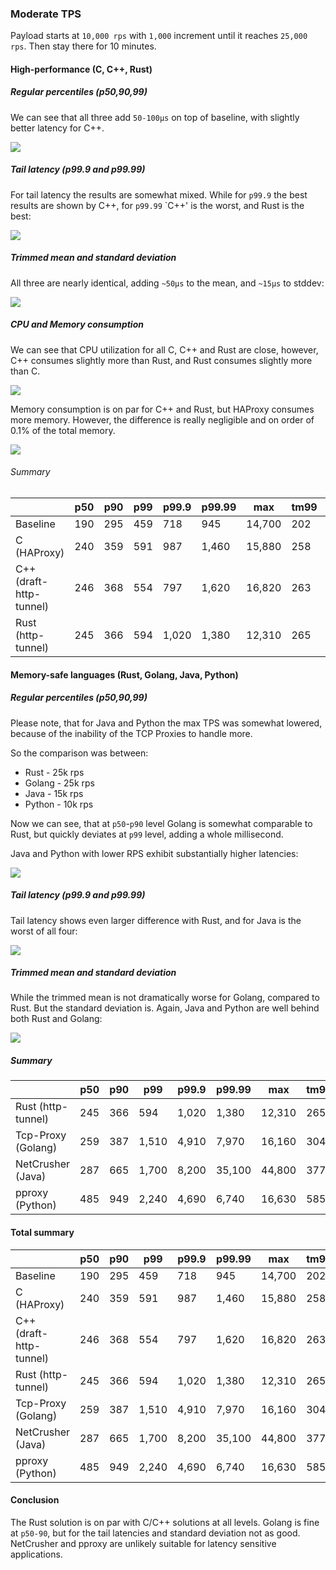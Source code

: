 ### Moderate TPS

Payload starts at `10,000 rps` with `1,000` increment until it reaches `25,000 rps`.
Then stay there for 10 minutes.

#### High-performance (C, C++, Rust)

##### Regular percentiles (p50,90,99)

We can see that all three add `50-100µs` on top of baseline, with slightly better latency for C++.

![](./prom/baseline-c-cpp-rust-p50-99.png)

##### Tail latency (p99.9 and p99.99)

For tail latency the results are somewhat mixed. While for `p99.9` the best results are shown by C++,
for `p99.99` `C++' is the worst, and Rust is the best:

![](./prom/baseline-c-cpp-rust-tail.png)

##### Trimmed mean and standard deviation

All three are nearly identical, adding `~50µs` to the mean, and `~15µs` to stddev:

![](./prom/baseline-c-cpp-rust-mean.png)

##### CPU and Memory consumption

We can see that CPU utilization for all C, C++ and Rust are close, however,
C++ consumes slightly more than Rust, and Rust consumes slightly more than C.

![](./prom/baseline-c-cpp-rust-cpu.png)

Memory consumption is on par for C++ and Rust, but HAProxy consumes more memory.
However, the difference is really negligible and on order of 0.1% of the total memory.

![](./prom/baseline-c-cpp-rust-memory.png)

###### Summary

| | p50  | p90  | p99 |  p99.9 |  p99.99 | max | tm99 | stddev |
|---|---|---|---|---|---|---|---|---|
| Baseline  |  190 | 295 | 459 | 718 | 945 | 14,700 | 202 | 83 |
| C (HAProxy) |  240 | 359 | 591 | 987 | 1,460 | 15,880 | 258 | 98 |
| C++ (draft-http-tunnel) | 246  | 368 | 554 | 797 | 1,620 | 16,820 | 263 | 95 |
| Rust (http-tunnel) | 245  | 366 | 594 | 1,020 | 1,380 | 12,310 | 265 | 97 |

#### Memory-safe languages (Rust, Golang, Java, Python)

##### Regular percentiles (p50,90,99)

Please note, that for Java and Python the max TPS was somewhat lowered,
because of the inability of the TCP Proxies to handle more.

So the comparison was between:
* Rust - 25k rps
* Golang - 25k rps
* Java - 15k rps
* Python - 10k rps

Now we can see, that at `p50`-`p90` level Golang is somewhat comparable to Rust,
but quickly deviates at `p99` level, adding a whole millisecond.

Java and Python with lower RPS exhibit substantially higher latencies:

![](./prom/rust-golang-java-python-p50-99.png)

##### Tail latency (p99.9 and p99.99)

Tail latency shows even larger difference with Rust, and for Java is the worst of all four:

![](./prom/rust-golang-java-python-tail.png)

##### Trimmed mean and standard deviation

While the trimmed mean is not dramatically worse for Golang, compared to Rust.
But the standard deviation is. Again, Java and Python are well behind both Rust and Golang:

![](./prom/rust-golang-java-python-mean.png)

##### Summary

| | p50  | p90  | p99 |  p99.9 |  p99.99 | max | tm99 | stddev |
|---|---|---|---|---|---|---|---|---|
| Rust (http-tunnel) | 245  | 366 | 594 | 1,020 | 1,380 | 12,310 | 265 | 97 |
| Tcp-Proxy (Golang) | 259 | 387 | 1,510  | 4,910 | 7,970 | 16,160 | 304 | 350 |
| NetCrusher (Java) | 287  | 665 | 1,700  | 8,200 | 35,100 | 44,800 | 377 | 718 |
| pproxy (Python) | 485  | 949 | 2,240  | 4,690 | 6,740 | 16,630 | 585 | 398 |

#### Total summary

| | p50  | p90  | p99 |  p99.9 |  p99.99 | max | tm99 | stddev |
|---|---|---|---|---|---|---|---|---|
| Baseline  |  190 | 295 | 459 | 718 | 945 | 14,700 | 202 | 83 |
| C (HAProxy) |  240 | 359 | 591 | 987 | 1,460 | 15,880 | 258 | 98 |
| C++ (draft-http-tunnel) | 246  | 368 | 554 | 797 | 1,620 | 16,820 | 263 | 95 |
| Rust (http-tunnel) | 245  | 366 | 594 | 1,020 | 1,380 | 12,310 | 265 | 97 |
| Tcp-Proxy (Golang) | 259 | 387 | 1,510  | 4,910 | 7,970 | 16,160 | 304 | 350 |
| NetCrusher (Java) | 287  | 665 | 1,700  | 8,200 | 35,100 | 44,800 | 377 | 718 |
| pproxy (Python) | 485  | 949 | 2,240  | 4,690 | 6,740 | 16,630 | 585 | 398 |

#### Conclusion

The Rust solution is on par with C/C++ solutions at all levels.
Golang is fine at `p50-90`, but for the tail latencies and standard deviation not as good.
NetCrusher and pproxy are unlikely suitable for latency sensitive applications.
